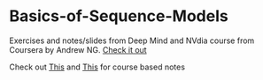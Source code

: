 # Basics-of-Sequence-Models
Exercises and notes/slides from Deep Mind and NVdia course from Coursera by Andrew NG. [Check it out](https://www.coursera.org/learn/nlp-sequence-models/home/welcome)

Check out [This](https://github.com/mbadry1/DeepLearning.ai-Summary) and [This](https://www.slideshare.net/TessFerrandez/notes-from-coursera-deep-learning-courses-by-andrew-ng) for course based notes